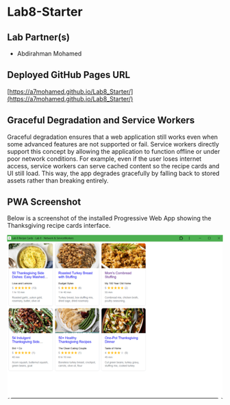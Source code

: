 # Lab8-Starter

## Lab Partner(s)
- Abdirahman Mohamed

## Deployed GitHub Pages URL
[https://a7mohamed.github.io/Lab8_Starter/](https://a7mohamed.github.io/Lab8_Starter/)  

## Graceful Degradation and Service Workers

Graceful degradation ensures that a web application still works even when some advanced features are not supported or fail. Service workers directly support this concept by allowing the application to function offline or under poor network conditions. For example, even if the user loses internet access, service workers can serve cached content so the recipe cards and UI still load. This way, the app degrades gracefully by falling back to stored assets rather than breaking entirely.

## PWA Screenshot

Below is a screenshot of the installed Progressive Web App showing the Thanksgiving recipe cards interface.

![PWA Screenshot](pwa.png)
